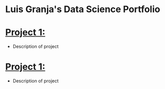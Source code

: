 # Luis Granja's Data Science Portfolio


# [Project 1: ](https://github.com)
* Description of project
# [Project 1: ](https://github.com) 
* Description of project
